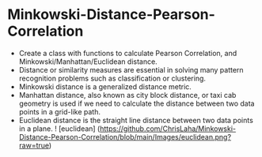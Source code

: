 # Minkowski-Distance-Pearson-Correlation

* Create a class with functions to calculate Pearson Correlation, and Minkowski/Manhattan/Euclidean distance.
* Distance or similarity measures are essential in solving many pattern recognition problems such as classification or clustering. 
* Minkowski distance is a generalized distance metric. 
* Manhattan distance, also known as city block distance, or taxi cab geometry is used if we need to calculate the distance between two data points in a grid-like path.
* Euclidean distance is the straight line distance between two data points in a plane. 
! [euclidean] (https://github.com/ChrisLaha/Minkowski-Distance-Pearson-Correlation/blob/main/Images/euclidean.png?raw=true)
